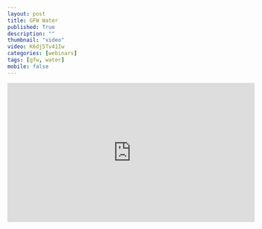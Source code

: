 ```yaml
---
layout: post
title: GFW Water
published: True
description: ""
thumbnail: "video"
video: K6dj5Tv41Iw
categories: [webinars]
tags: [gfw, water]
mobile: false
---
```



<div id="desktopContent" class="content">
  <div class="video">
    <iframe width="560" height="315" src="https://www.youtube.com/embed/K6dj5Tv41Iw" frameborder="0" allowfullscreen></iframe>
  </div>
</div>

<div id="mobileContent" class="content">
</div>
